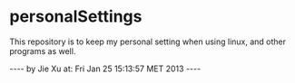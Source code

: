 personalSettings
================

This repository is to keep my personal setting when using linux, and other programs as well.

---- by Jie Xu at: Fri Jan 25 15:13:57 MET 2013  ---- 
